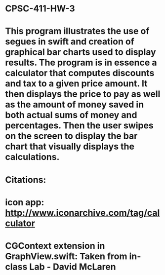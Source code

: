# CPSC-411-HW-3
# This program illustrates the use of segues in swift and creation of graphical bar charts used to display results. The program is in essence a calculator that computes discounts and tax to a given price amount. It then displays the price to pay as well as the amount of money saved in both actual sums of money and percentages. Then the user swipes on the screen to display the bar chart that visually displays the calculations.

# Citations:
#
# icon app: http://www.iconarchive.com/tag/calculator
# CGContext extension in GraphView.swift: Taken from in-class Lab - David McLaren
